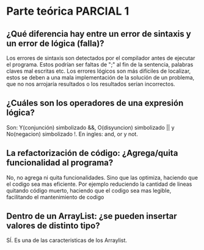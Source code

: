 # Parte teórica PARCIAL 1 #


## ¿Qué diferencia hay entre un error de sintaxis y un error de lógica (falla)? ##
Los errores de sintaxis son detectados por el compilador antes de ejecutar el programa. Estos podrían ser faltas de ";" al fin de la sentencia, palabras claves mal escritas etc.
Los errores lógicos son más difíciles de localizar, estos se deben a una mala implementación de la solución de un problema, que no nos arrojaría resultados o los resultados serían incorrectos.

## ¿Cuáles son los operadores de una expresión lógica? ##
Son: Y(conjunción) simbolizado &&, O(disyuncion) simbolizado || y No(negacion) simbolizado !. En ingles: and, or y not. 

## La refactorización de código: ¿Agrega/quita funcionalidad al programa? ##
No, no agrega ni quita funcionalidades. Sino que las optimiza, haciendo que el codigo sea mas eficiente.
Por ejemplo reduciendo la cantidad de lineas quitando código muerto, haciendo que el codigo sea mas legible, facilitando el mantenimiento de codigo

## Dentro de un ArrayList: ¿se pueden insertar valores de distinto tipo? ##
SÍ. Es una de las caracteristicas de los Arraylist.
